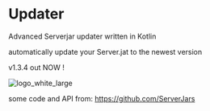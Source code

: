 # Updater

Advanced Serverjar updater written in Kotlin

automatically update your Server.jat to the newest version

v1.3.4 out NOW !



![logo_white_large](https://user-images.githubusercontent.com/80217114/159139375-ecdaa4fb-dc68-405e-b5df-6d318ac6b8ed.png)

some code and API from: https://github.com/ServerJars
